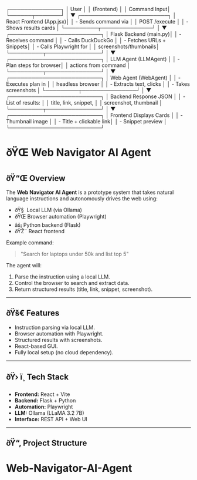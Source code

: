  ┌──────────────┐
 │   User       │
 │ (Frontend)   │
 │ Command Input│
 └──────┬───────┘
        │
        ▼
 ┌────────────────────────┐
 │ React Frontend (App.jsx)│
 │ - Sends command via     │
 │   POST /execute         │
 │ - Shows results cards   │
 └─────────┬──────────────┘
           │
           ▼
 ┌─────────────────────────┐
 │  Flask Backend (main.py)│
 │ - Receives command      │
 │ - Calls DuckDuckGo      │
 │ - Fetches URLs + Snippets│
 │ - Calls Playwright for  │
 │   screenshots/thumbnails│
 └─────────┬───────────────┘
           │
           ▼
 ┌─────────────────────────┐
 │  LLM Agent (LLMAgent)  │
 │ - Plan steps for browser│
 │   actions from command  │
 └─────────┬───────────────┘
           │
           ▼
 ┌─────────────────────────┐
 │ Web Agent (WebAgent)    │
 │ - Executes plan in      │
 │   headless browser      │
 │ - Extracts text, clicks │
 │ - Takes screenshots     │
 └─────────┬───────────────┘
           │
           ▼
 ┌─────────────────────────┐
 │ Backend Response JSON   │
 │ - List of results:      │
 │   title, link, snippet, │
 │   screenshot, thumbnail │
 └─────────┬───────────────┘
           │
           ▼
 ┌─────────────────────────┐
 │ Frontend Displays Cards │
 │ - Thumbnail image       │
 │ - Title + clickable link│
 │ - Snippet preview       │
 └─────────────────────────┘
# ðŸŒ Web Navigator AI Agent

## ðŸ“Œ Overview
The **Web Navigator AI Agent** is a prototype system that takes natural language instructions and autonomously drives the web using:
- ðŸ§  Local LLM (via Ollama)
- ðŸŒ Browser automation (Playwright)
- âš¡ Python backend (Flask)
- ðŸŽ¨ React frontend

Example command:
> "Search for laptops under 50k and list top 5"

The agent will:
1. Parse the instruction using a local LLM.
2. Control the browser to search and extract data.
3. Return structured results (title, link, snippet, screenshot).

---

## ðŸš€ Features
- Instruction parsing via local LLM.
- Browser automation with Playwright.
- Structured results with screenshots.
- React-based GUI.
- Fully local setup (no cloud dependency).

---

## ðŸ› ï¸ Tech Stack
- **Frontend:** React + Vite
- **Backend:** Flask + Python
- **Automation:** Playwright
- **LLM:** Ollama (LLaMA 3.2 7B)
- **Interface:** REST API + Web UI

---

## ðŸ“‚ Project Structure

# Web-Navigator-AI-Agent
